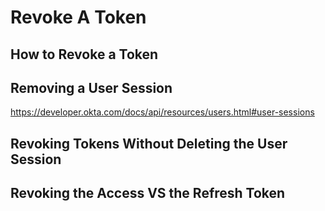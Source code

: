# Revoke A Token

## How to Revoke a Token

## Removing a User Session

https://developer.okta.com/docs/api/resources/users.html#user-sessions

## Revoking Tokens Without Deleting the User Session

## Revoking the Access VS the Refresh Token